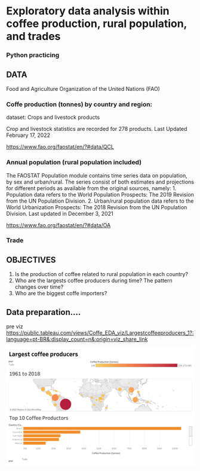 # Exploratory data analysis within coffee production, rural population, and trades
### Python practicing
## DATA 

Food and Agriculture Organization of the United Nations (FAO)

### Coffe production (tonnes) by country and region: 
dataset: Crops and livestock products

Crop and livestock statistics are recorded for 278 products. Last Updated February 17, 2022

https://www.fao.org/faostat/en/?#data/QCL

### Annual population (rural population included)
The FAOSTAT Population module contains time series data on population, by sex and urban/rural. The series consist of both estimates and projections for different periods as available from the original sources, namely: 1. Population data refers to the World Population Prospects: The 2019 Revision from the UN Population Division.
2. Urban/rural population data refers to the World Urbanization Prospects: The 2018 Revision from the UN Population Division. Last updated in December 3, 2021

https://www.fao.org/faostat/en/?#data/OA

### Trade



## OBJECTIVES 

1) Is the production of coffee related to rural population in each country?
2) Who are the largests coffee producers during time? The pattern changes over time?
3) Who are the biggest coffe importers?


## Data preparation....
pre viz
https://public.tableau.com/views/Coffe_EDA_viz/Largestcoffeeproducers_1?:language=pt-BR&:display_count=n&:origin=viz_share_link

![image](https://github.com/fernanda-rigo/Coffe_EDA/blob/0380fcb32348a49fd48b8266c20b44348990257a/Largest%20coffee%20producers.png)








